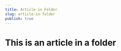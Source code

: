 ```yaml
---
title: Article in Folder
slug: article-in-folder
publish: true
---
```


# This is an article in a folder
